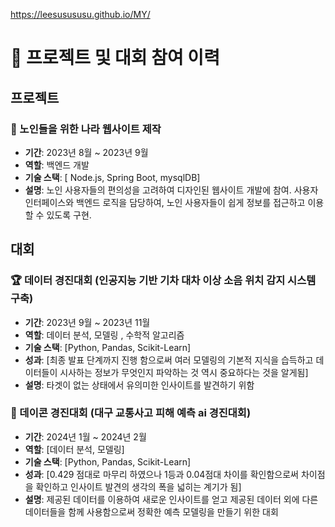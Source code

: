 https://leesusususu.github.io/MY/


# 🌟 프로젝트 및 대회 참여 이력

## 프로젝트

### 🚀 노인들을 위한 나라 웹사이트 제작
- **기간**: 2023년 8월 ~ 2023년 9월
- **역할**: 백엔드 개발
- **기술 스택**: [ Node.js, Spring Boot, mysqlDB]
- **설명**: 노인 사용자들의 편의성을 고려하여 디자인된 웹사이트 개발에 참여. 사용자 인터페이스와 백엔드 로직을 담당하여, 노인 사용자들이 쉽게 정보를 접근하고 이용할 수 있도록 구현.

## 대회

### 🏆 데이터 경진대회 (인공지능 기반 기차 대차 이상 소음 위치 감지 시스템 구축)
- **기간**: 2023년 9월 ~ 2023년 11월
- **역할**: 데이터 분석, 모델링 , 수학적 알고리즘
- **기술 스택**: [Python, Pandas, Scikit-Learn]
- **성과**: [최종 발표 단계까지 진행 함으로써 여러 모델링의 기본적 지식을 습득하고 데이터들이 시사하는 정보가 무엇인지 파악하는 것 역시 중요하다는 것을 알게됨]
- **설명**: 타겟이 없는 상태에서 유의미한 인사이트를 발견하기 위함

### 🏅 데이콘 경진대회 (대구 교통사고 피해 예측 ai 경진대회)
- **기간**: 2024년 1월 ~ 2024년 2월
- **역할**: [데이터 분석, 모델링]
- **기술 스택**: [Python, Pandas, Scikit-Learn]
- **성과**: [0.429 점대로 마무리 하였으나 1등과 0.04점대 차이를 확인함으로써 차이점을 확인하고 인사이트 발견의 생각의 폭을 넓히는 계기가 됨]
- **설명**: 제공된 데이터를 이용하여 새로운 인사이트를 얻고 제공된 데이터 외에 다른 데이터들을 함께 사용함으로써 정확한 예측 모델링을 만들기 위한 대회

